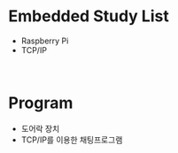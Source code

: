 # Embedded Study List
- Raspberry Pi 
- TCP/IP      

<br/>

# Program
- 도어락 장치
- TCP/IP를 이용한 채팅프로그램
